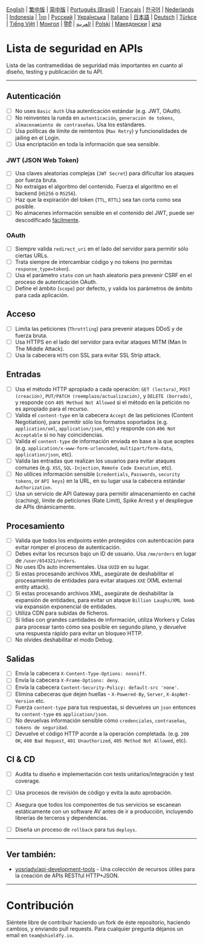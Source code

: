 [English](./README.md) | [繁中版](./README-tw.md) | [简中版](./README-zh.md) | [Português (Brasil)](./README-pt_BR.md) | [Français](./README-fr.md) | [한국어](./README-ko.md) | [Nederlands](./README-nl.md) | [Indonesia](./README-id.md) | [ไทย](./README-th.md) | [Русский](./README-ru.md) | [Українська](./README-uk.md) | [Italiano](./README-it.md) | [日本語](./README-ja.md) | [Deutsch](./README-de.md) | [Türkçe](./README-tr.md) | [Tiếng Việt](./README-vi.md) | [Монгол](./README-mn.md) | [हिंदी](./README-hi.md) | [العربية](./README-ar.md) | [Polski](./README-pl.md) | [Македонски](./README-mk.md) | [ລາວ](./README-lo.md)

# Lista de seguridad en APIs
Lista de las contramedidas de seguridad más importantes en cuanto al diseño, testing y publicación de tu API.


---

## Autenticación
- [ ] No uses `Basic Auth` Usa autenticación estándar (e.g. JWT, OAuth).
- [ ] No reinventes la rueda en `autenticación`, `generación de tokens`, `almacenamiento de contraseñas`. Usa los estándares.
- [ ] Usa políticas de límite de reintentos (`Max Retry`) y funcionalidades de jailing en el Login.
- [ ] Usa encriptación en toda la información que sea sensible.

### JWT (JSON Web Token)
- [ ] Usa claves aleatorias complejas (`JWT Secret`) para dificultar los ataques por fuerza bruta.
- [ ] No extraigas el algoritmo del contenido. Fuerza el algoritmo en el backend (`HS256` o `RS256`).
- [ ] Haz que la expiración del token (`TTL`, `RTTL`) sea tan corta como sea posible.
- [ ] No almacenes información sensible en el contenido del JWT, puede ser descodificado [fácilmente](https://jwt.io/#debugger-io).

### OAuth
- [ ] Siempre valida `redirect_uri` en el lado del servidor para permitir sólo ciertas URLs.
- [ ] Trata siempre de intercambiar código y no tokens (no permitas `response_type=token`).
- [ ] Usa el parámetro `state` con un hash aleatorio para prevenir CSRF en el proceso de autenticación OAuth.
- [ ] Define el ámbito (`scope`) por defecto, y valida los parámetros de ámbito para cada aplicación.

## Acceso
- [ ] Limita las peticiones (`Throttling`) para prevenir ataques DDoS y de fuerza bruta.
- [ ] Usa HTTPS en el lado del servidor para evitar ataques MITM (Man In The Middle Attack).
- [ ] Usa la cabecera `HSTS` con SSL para evitar SSL Strip attack.

## Entradas
- [ ] Usa el método HTTP apropiado a cada operación: `GET (lectura)`, `POST (creación)`, `PUT/PATCH (reemplazo/actualización)`, y `DELETE (borrado)`, y responde con `405 Method Not Allowed` si el método en la petición no es apropiado para el recurso.
- [ ] Valida el `content-type` en la cabecera `Accept` de las peticiones (Content Negotiation), para permitir sólo los formatos soportados (e.g. `application/xml`, `application/json`, etc) y responde con `406 Not Acceptable` si no hay coincidencias.
- [ ] Valida el `content-type` de información enviada en base a la que aceptes (e.g. `application/x-www-form-urlencoded`, `multipart/form-data`, `application/json`, etc).
- [ ] Valida las entradas que realizan los usuarios para evitar ataques comunes (e.g. `XSS`, `SQL-Injection`, `Remote Code Execution`, etc).
- [ ] No utilices información sensible (`credentials`, `Passwords`, `security tokens`, or `API keys`) en la URL, en su lugar usa la cabecera estándar `Authorization`.
- [ ] Usa un servicio de API Gateway para permitir almacenamiento en caché (caching), límite de peticiones (Rate Limit), Spike Arrest y el despliegue de APIs dinámicamente.

## Procesamiento
- [ ] Valida que todos los endpoints estén protegidos con autenticación para evitar romper el proceso de autenticación.
- [ ] Debes evitar los recursos bajo un ID de usuario. Usa `/me/orders` en lugar de `/user/654321/orders`.
- [ ] No uses IDs auto incrementales. Usa `UUID` en su lugar.
- [ ] Si estas procesando archivos XML, asegúrate de deshabilitar el procesamiento de entidades para evitar ataques `XXE` (XML external entity attack).
- [ ] Si estas procesando archivos XML, asegúrate de deshabilitar la expansión de entidades, para evitar un ataque `Billion Laughs/XML bomb` via expansión exponencial de entidades.
- [ ] Utiliza CDN para subidas de ficheros.
- [ ] Si lidias con grandes cantidades de información, utiliza Workers y Colas para procesar tanto cómo sea posible en segundo plano, y devuelve una respuesta rápido para evitar un bloqueo HTTP.
- [ ] No olvides deshabilitar el modo Debug.

## Salidas
- [ ] Envía la cabecera `X-Content-Type-Options: nosniff`.
- [ ] Envía la cabecera `X-Frame-Options: deny`.
- [ ] Envía la cabecera `Content-Security-Policy: default-src 'none'`.
- [ ] Elimina cabeceras que dejen huellas - `X-Powered-By`, `Server`, `X-AspNet-Version` etc.
- [ ] Fuerza `content-type` para tus respuestas, si devuelves un `json` entonces tu `content-type` es `application/json`.
- [ ] No devuelvas información sensible cómo `credenciales`, `contraseñas`, `tokens de seguridad`.
- [ ] Devuelve el código HTTP acorde a la operación completada. (e.g. `200 OK`, `400 Bad Request`, `401 Unauthorized`, `405 Method Not Allowed`, etc).

## CI & CD
- [ ] Audita tu diseño e implementación con tests unitarios/integración y test coverage.
- [ ] Usa procesos de revisión de código y evita la auto aprobación.
- [ ] Asegura que todos los componentes de tus servicios se escanean estáticamente con un software AV antes de ir a producción, incluyendo librerías de terceros y dependencias.
- [ ] Diseña un proceso de `rollback` para tus `deploys`.


---

## Ver también:
- [yosriady/api-development-tools](https://github.com/yosriady/api-development-tools) - Una colección de recursos útiles para la creación de APIs RESTful HTTP+JSON.


---

# Contribución
Siéntete libre de contribuir haciendo un fork de éste repositorio, haciendo cambios, y enviando pull requests. Para cualquier pregunta déjanos un email en `team@shieldfy.io`.
